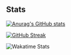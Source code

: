 ## Stats

[![Anurag's GitHub stats](https://github-readme-stats.vercel.app/api?username=jsohndata&show_icons=true&theme=radical&card_width=800)](https://github.com/anuraghazra/github-readme-stats)

[![GitHub Streak](https://streak-stats.demolab.com?user=jsohndata&theme=tokyonight&date_format=%5BY.%5Dn.j&mode=weekly&card_width=800)](https://git.io/streak-stats)


  
![Wakatime Stats](https://github-readme-stats.vercel.app/api/wakatime?username=jsohndata&theme=github_dark&layout=donutchart&border=false)

